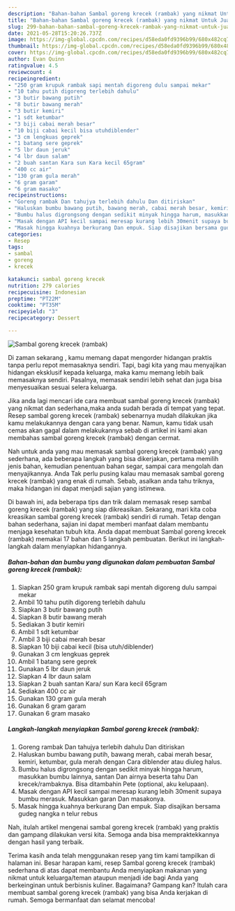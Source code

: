 ```yaml
---
description: "Bahan-bahan Sambal goreng krecek (rambak) yang nikmat Untuk Jualan"
title: "Bahan-bahan Sambal goreng krecek (rambak) yang nikmat Untuk Jualan"
slug: 299-bahan-bahan-sambal-goreng-krecek-rambak-yang-nikmat-untuk-jualan
date: 2021-05-28T15:20:26.737Z
image: https://img-global.cpcdn.com/recipes/d58eda0fd9396b99/680x482cq70/sambal-goreng-krecek-rambak-foto-resep-utama.jpg
thumbnail: https://img-global.cpcdn.com/recipes/d58eda0fd9396b99/680x482cq70/sambal-goreng-krecek-rambak-foto-resep-utama.jpg
cover: https://img-global.cpcdn.com/recipes/d58eda0fd9396b99/680x482cq70/sambal-goreng-krecek-rambak-foto-resep-utama.jpg
author: Evan Quinn
ratingvalue: 4.5
reviewcount: 4
recipeingredient:
- "250 gram krupuk rambak sapi mentah digoreng dulu sampai mekar"
- "10 tahu putih digoreng terlebih dahulu"
- "3 butir bawang putih"
- "8 butir bawang merah"
- "3 butir kemiri"
- "1 sdt ketumbar"
- "3 biji cabai merah besar"
- "10 biji cabai kecil bisa utuhdiblender"
- "3 cm lengkuas geprek"
- "1 batang sere geprek"
- "5 lbr daun jeruk"
- "4 lbr daun salam"
- "2 buah santan Kara sun Kara kecil 65gram"
- "400 cc air"
- "130 gram gula merah"
- "6 gram garam"
- "6 gram masako"
recipeinstructions:
- "Goreng rambak Dan tahujya terlebih dahulu Dan ditiriskan"
- "Haluskan bumbu bawang putih, bawang merah, cabai merah besar, kemiri, ketumbar, gula merah dengan Cara diblender atau diuleg halus."
- "Bumbu halus digrongsong dengan sedikit minyak hingga harum, masukkan bumbu lainnya, santan Dan airnya beserta tahu Dan krecek/rambaknya. Bisa ditambahin Pete (optional, aku kelupaan)."
- "Masak dengan API kecil sampai meresap kurang lebih 30menit supaya bumbu merasuk. Masukkan garan Dan masakonya."
- "Masak hingga kuahnya berkurang Dan empuk. Siap disajikan bersama gudeg nangka n telur rebus"
categories:
- Resep
tags:
- sambal
- goreng
- krecek

katakunci: sambal goreng krecek 
nutrition: 279 calories
recipecuisine: Indonesian
preptime: "PT22M"
cooktime: "PT35M"
recipeyield: "3"
recipecategory: Dessert

---
```



![Sambal goreng krecek (rambak)](https://img-global.cpcdn.com/recipes/d58eda0fd9396b99/680x482cq70/sambal-goreng-krecek-rambak-foto-resep-utama.jpg)

Di zaman  sekarang , kamu memang dapat mengorder hidangan praktis tanpa perlu repot memasaknya sendiri. Tapi, bagi kita yang mau menyajikan hidangan eksklusif kepada keluarga, maka kamu memang lebih baik memasaknya sendiri. Pasalnya, memasak sendiri lebih sehat dan juga bisa menyesuaikan sesuai selera keluarga.

Jika anda lagi mencari ide cara membuat sambal goreng krecek (rambak) yang nikmat dan sederhana,maka anda sudah berada di tempat yang tepat. Resep sambal goreng krecek (rambak)  sebenarnya mudah dilakukan jika kamu melakukannya dengan cara yang benar. Namun, kamu tidak usah cemas akan gagal dalam melakukannya 
sebab di artikel ini kami akan membahas sambal goreng krecek (rambak) dengan cermat.  



Nah untuk anda yang mau memasak sambal goreng krecek (rambak) yang sederhana, ada beberapa langkah yang bisa dikerjakan, pertama memilih jenis bahan, kemudian penentuan bahan segar, sampai cara mengolah dan menyajikannya. Anda Tak perlu pusing kalau mau memasak sambal goreng krecek (rambak) yang enak di rumah. Sebab, asalkan anda  tahu triknya, maka hidangan ini dapat menjadi sajian yang istimewa.

Di bawah ini, ada beberapa tips dan trik dalam memasak resep sambal goreng krecek (rambak) yang siap dikreasikan. Sekarang, mari kita coba kreasikan sambal goreng krecek (rambak) sendiri di rumah. Tetap dengan bahan sederhana, sajian ini dapat memberi manfaat dalam membantu menjaga kesehatan tubuh kita. Anda dapat membuat Sambal goreng krecek (rambak) memakai 17 bahan dan 5 langkah pembuatan. Berikut ini langkah-langkah dalam menyiapkan hidangannya.

<!--inarticleads1-->

##### Bahan-bahan dan bumbu yang digunakan dalam pembuatan Sambal goreng krecek (rambak):

1. Siapkan 250 gram krupuk rambak sapi mentah digoreng dulu sampai mekar
1. Ambil 10 tahu putih digoreng terlebih dahulu
1. Siapkan 3 butir bawang putih
1. Siapkan 8 butir bawang merah
1. Sediakan 3 butir kemiri
1. Ambil 1 sdt ketumbar
1. Ambil 3 biji cabai merah besar
1. Siapkan 10 biji cabai kecil (bisa utuh/diblender)
1. Gunakan 3 cm lengkuas geprek
1. Ambil 1 batang sere geprek
1. Gunakan 5 lbr daun jeruk
1. Siapkan 4 lbr daun salam
1. Siapkan 2 buah santan Kara/ sun Kara kecil 65gram
1. Sediakan 400 cc air
1. Gunakan 130 gram gula merah
1. Gunakan 6 gram garam
1. Gunakan 6 gram masako




<!--inarticleads2-->

##### Langkah-langkah menyiapkan Sambal goreng krecek (rambak):

1. Goreng rambak Dan tahujya terlebih dahulu Dan ditiriskan
1. Haluskan bumbu bawang putih, bawang merah, cabai merah besar, kemiri, ketumbar, gula merah dengan Cara diblender atau diuleg halus.
1. Bumbu halus digrongsong dengan sedikit minyak hingga harum, masukkan bumbu lainnya, santan Dan airnya beserta tahu Dan krecek/rambaknya. Bisa ditambahin Pete (optional, aku kelupaan).
1. Masak dengan API kecil sampai meresap kurang lebih 30menit supaya bumbu merasuk. Masukkan garan Dan masakonya.
1. Masak hingga kuahnya berkurang Dan empuk. Siap disajikan bersama gudeg nangka n telur rebus




Nah, itulah artikel mengenai  sambal goreng krecek (rambak)  yang praktis dan gampang dilakukan versi kita. Semoga anda bisa mempraktekkannya dengan hasil yang terbaik. 

Terima kasih anda telah menggunakan resep yang tim kami tampilkan di halaman ini. Besar harapan kami, resep  Sambal goreng krecek (rambak) sederhana di atas dapat membantu Anda menyiapkan makanan yang nikmat untuk keluarga/teman ataupun menjadi ide bagi Anda yang berkeinginan untuk berbisnis kuliner. Bagaimana? Gampang kan? Itulah cara membuat sambal goreng krecek (rambak) yang bisa Anda kerjakan di rumah. Semoga bermanfaat dan selamat mencoba!

